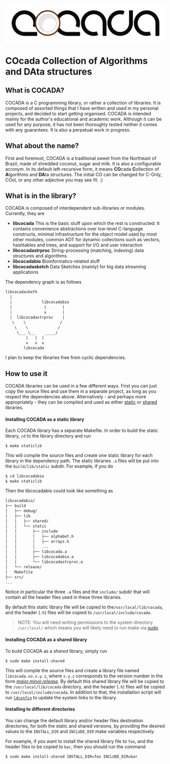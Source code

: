 
![CoCADa](./img/cocada-large.png)

# **CO**cada **C**ollection of **A**lgorithms and **DA**ta structures

## What is COCADA?

COCADA is a C programming library, or rather a collection of libraries. It is composed of assorted things that I have written and used in my personal projects, and decided to start getting organised. COCADA is intended mainly for the author's educational and academic work. Although it can be used for any purpose, it has not been thoroughly tested neither it comes with any guarantees. It is also a perpetual work in progress. 

## What about the name?

First and foremost, COCADA is a traditional sweet from the Northeast of Brazil, made of shredded coconut, sugar and milk. It is also a configurable acronym. In its default left-recursive form, it means **CO**cada **C**ollection of **A**lgorithms and **DA**ta structures. The initial CO can be changed for C-Only, COol, or any other adjective you may see fit. :)

## What is in the library?

COCADA is composed of interdependent sub-libraries or modules. Currently, they are

- **libcocada** This is the basic stuff upon which the rest is constructed. It contains convenience abstractions over low-level C-language constructs, minimal infrastructure for the object model used by most other modules, common ADT for dynamic collections such as vectors, hashtables and trees, and support for I/O and user interaction
- **libcocadastrproc** String-processing (matching, indexing) data structures and algorithms
- **libcocadabio** Bioinformatics-related stuff
- **libcocadasketch** Data Sketches (mainly) for big data streaming applications

The dependency graph is as follows

```
libcocadasketh
  |
  |             libcocadabio
  |              |       |
  |              v       |
  |  libcocadastrproc    |
   \    \               /
    \    \             /
     \___ \__    _____/
         |   |  |
         v   v  v  
        libcocada
```

I plan to keep the libraries free from cyclic dependencies.


## How to use it

COCADA libraries can be used in a few different ways. First you can just copy the source files and use them in a separate project, as long as you respect the dependencies above. Alternatively - and perhaps more appropriately - they can be compiled and used as either  [static](http://www.tldp.org/HOWTO/Program-Library-HOWTO/static-libraries.html)  or  [shared](http://www.tldp.org/HOWTO/Program-Library-HOWTO/shared-libraries.html) libraries.

#### Installing COCADA as a static library

Each COCADA library has a separate Makefile. In order to build the static library, `cd` to the library directory and run

```
$ make staticlib
```

This will compile the source files and create one static library for each library in the dependency path. The static libraries `.a` files will be put into the `build/lib/static` subdir. For example, if you do

```
$ cd libcocadabio
$ make staticlib
```

Then the libcocadabio could look like something as

```
libcocadabio/
├── build
│   ├── debug/ 
│   ├── lib
│   │   ├── shared/
│   │   └── static
│   │       ├── include
│   │       │   ├── alphabet.h
│   │       │   ├── arrays.h
│   │       │   ... 
│   │       ├── libcocada.a
│   │       ├── libcocadabio.a
│   │       └── libcocadastrproc.a
│   └── release/
│   Makefile
├── src/
...
```
Notice in particular the three `.a` files and the `include/` subdir that will contain all the header files used in these three libraries.

By default this static library file will be copied to the`/usr/local/lib/cocada`, and the header (`.h`) files will be copied to `/usr/local/include/cocada`.

> NOTE: You will need writing permissions to the system directory `/usr/local/` which means you will likely need to run make via [sudo](http://www.sudo.ws/man/sudo.man.html).


#### Installing COCADA as a shared library

To build COCADA as a *shared* library, simply run

```
$ sudo make install-shared
```

This will compile the source files and create a library file named `libcocada.so.x.y.z`, where `x.y.z` corresponds to the version number in the form [*major.minor.release*](http://www.tldp.org/HOWTO/Program-Library-HOWTO/shared-libraries.html#AEN49). By default this shared library file will be copied to the `/usr/local/lib/cocada` directory, and the header (`.h`) files will be copied to `/usr/local/include/cocada`. In addition to that, the installation script will run [`ldconfig`](https://linux.die.net/man/8/ldconfig) to update the system links to the library.


#### Installing to different directories

You can change the default library and/or header files destination directories, for both the static and shared versions, by providing the desired values to the `INSTALL_DIR` and `INCLUDE_DIR` make variables respectively.

For example, if you want to install the shared library file to `foo`, and the header files to be copied to `bar`, then you should run the command

```
$ sudo make install-shared INSTALL_DIR=foo INCLUDE_DIR=bar
```


